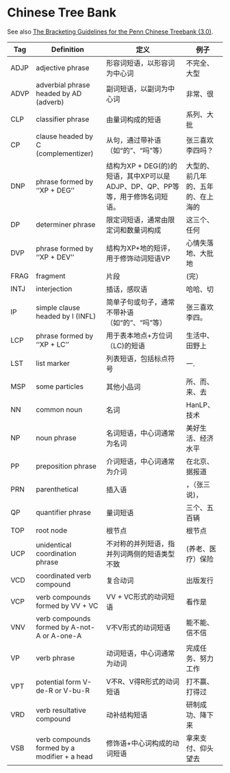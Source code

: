 <!--
# ========================================================================
# Copyright 2020 hankcs
#
# Licensed under the Apache License, Version 2.0 (the "License");
# you may not use this file except in compliance with the License.
# You may obtain a copy of the License at
#
#     http://www.apache.org/licenses/LICENSE-2.0
#
# Unless required by applicable law or agreed to in writing, software
# distributed under the License is distributed on an "AS IS" BASIS,
# WITHOUT WARRANTIES OR CONDITIONS OF ANY KIND, either express or implied.
# See the License for the specific language governing permissions and
# limitations under the License.
#
# The above copyright notice and this permission notice shall be included in all
# copies or substantial portions of the Software.
# ========================================================================
-->

# Chinese Tree Bank

See also [The Bracketing Guidelines for the Penn Chinese Treebank (3.0)](https://repository.upenn.edu/cgi/viewcontent.cgi?article=1040&context=ircs_reports).

| Tag  | Definition                             | 定义                                     | 例子            |
|------|----------------------------------------------|----------------------------------------------------|-------------------|
| ADJP | adjective phrase                             | 形容词短语，以形容词为中心词                                     | 不完全、大型            |
| ADVP | adverbial phrase headed by AD (adverb)       | 副词短语，以副词为中心词                                       | 非常、很              |
| CLP  | classifier phrase                            | 由量词构成的短语                                           | 系列、大批             |
| CP   | clause headed by C (complementizer)          | 从句，通过带补语（如“的”、“吗”等）                                | 张三喜欢李四吗？          |
| DNP  | phrase formed by ‘‘XP + DEG’’                | 结构为XP + DEG(的)的短语，其中XP可以是ADJP、DP、QP、PP等等，用于修饰名词短语。 | 大型的、前几年的、五年的、在上海的 |
| DP   | determiner phrase                            | 限定词短语，通常由限定词和数量词构成                                 | 这三个、任何            |
| DVP  | phrase formed by ‘‘XP + DEV’’                | 结构为XP+地的短评，用于修饰动词短语VP                              | 心情失落地、大批地         |
| FRAG | fragment                                     | 片段                                                 | (完）               |
| INTJ | interjection                                 | 插话，感叹语                                             | 哈哈、切              |
| IP   | simple clause headed by I (INFL)             | 简单子句或句子，通常不带补语（如“的”、“吗”等）                          | 张三喜欢李四。           |
| LCP  | phrase formed by ‘‘XP + LC’’                 | 用于表本地点+方位词（LC)的短语                                  | 生活中、田野上           |
| LST  | list marker                                  | 列表短语，包括标点符号                                        | 一.                |
| MSP  | some particles                               | 其他小品词                                              | 所、而、来、去           |
| NN   | common noun                                  | 名词                                                 | HanLP、技术          |
| NP   | noun phrase                                  | 名词短语，中心词通常为名词                                      | 美好生活、经济水平         |
| PP   | preposition phrase                           | 介词短语，中心词通常为介词                                      | 在北京、据报道           |
| PRN  | parenthetical                                | 插入语                                                | ，（张三说)，           |
| QP   | quantifier phrase                            | 量词短语                                               | 三个、五百辆            |
| TOP  | root node                                    | 根节点                                                | 根节点               |
| UCP  | unidentical coordination phrase              | 不对称的并列短语，指并列词两侧的短语类型不致                             | (养老、医疗）保险         |
| VCD  | coordinated verb compound                    | 复合动词                                               | 出版发行              |
| VCP  | verb compounds formed by VV + VC             | VV + VC形式的动词短语                                     | 看作是               |
| VNV  | verb compounds formed by A-not-A or A-one-A  | V不V形式的动词短语                                         | 能不能、信不信           |
| VP   | verb phrase                                  | 动词短语，中心词通常为动词                                      | 完成任务、努力工作         |
| VPT  | potential form V-de-R or V-bu-R              | V不R、V得R形式的动词短语                                     | 打不赢、打得过           |
| VRD  | verb resultative compound                    | 动补结构短语                                             | 研制成功、降下来          |
| VSB  | verb compounds formed by a modifier + a head | 修饰语+中心词构成的动词短语                                     | 拿来支付、仰头望去         |